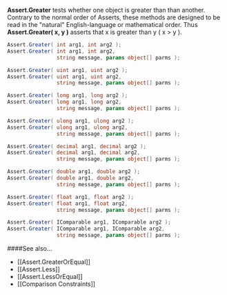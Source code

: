 **Assert.Greater** tests whether one object is greater than than another.
Contrary to the normal order of Asserts, these methods are designed to be
read in the "natural" English-language or mathematical order. Thus
**Assert.Greater( x, y )** asserts that x is greater than y ( x &gt; y ).

```C#
Assert.Greater( int arg1, int arg2 );
Assert.Greater( int arg1, int arg2, 
                string message, params object[] parms );

Assert.Greater( uint arg1, uint arg2 );
Assert.Greater( uint arg1, uint arg2, 
                string message, params object[] parms );

Assert.Greater( long arg1, long arg2 );
Assert.Greater( long arg1, long arg2, 
                string message, params object[] parms );

Assert.Greater( ulong arg1, ulong arg2 );
Assert.Greater( ulong arg1, ulong arg2, 
                string message, params object[] parms );

Assert.Greater( decimal arg1, decimal arg2 );
Assert.Greater( decimal arg1, decimal arg2, 
                string message, params object[] parms );

Assert.Greater( double arg1, double arg2 );
Assert.Greater( double arg1, double arg2, 
                string message, params object[] parms );

Assert.Greater( float arg1, float arg2 );
Assert.Greater( float arg1, float arg2, 
                string message, params object[] parms );

Assert.Greater( IComparable arg1, IComparable arg2 );
Assert.Greater( IComparable arg1, IComparable arg2, 
                string message, params object[] parms );
```

####See also...
 * [[Assert.GreaterOrEqual]]
 * [[Assert.Less]]
 * [[Assert.LessOrEqual]]
 * [[Comparison Constraints]]
